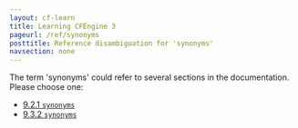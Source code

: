 ```yaml
---
layout: cf-learn
title: Learning CFEngine 3
pageurl: /ref/synonyms
posttitle: Reference disambiguation for 'synonyms'
navsection: none
---
```


The term 'synonyms' could refer to several sections in the documentation. Please choose one:

- [9.2.1 <code>synonyms</code>](https://cfengine.com/manuals/cf3-reference#synonyms-in-things)
- [9.3.2 <code>synonyms</code>](https://cfengine.com/manuals/cf3-reference#synonyms-in-topics)
